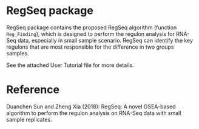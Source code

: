 # RegSeq package
RegSeq package contains the proposed RegSeq algorithm (function `Reg_Finding`), which is designed to perform the regulon analysis for RNA-Seq data, especially in small sample scenario. RegSeq can identify the key regulons that are most responsible for the difference in two groups samples.

See the attached User Tutorial file for more details.

# Reference
Duanchen Sun and Zheng Xia (2018): RegSeq: A novel GSEA-based algorithm to perform the regulon analysis on RNA-Seq data with small sample replicates.

